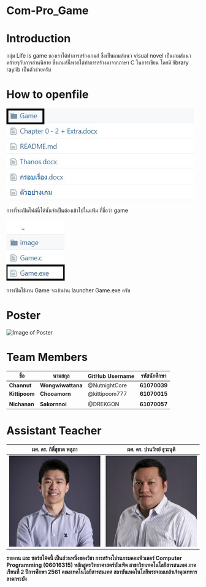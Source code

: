 # Com-Pro_Game
# Introduction
กลุ่ม Life is game ของเราได้ทำการสร้างเกมส์ ซึ่งเป็นเกมส์แนว visual novel เป็นเกมส์แนว คล้ายๆกับการอ่านนิยาย ซึ่งเกมส์นี้พวกได้ทำการสร้างมาจากภาษา C ในการเขียน โดยมี library raylib เป็นตัวช่วยครับ 
# How to openfile

![Image of Game](https://github.com/Chitawon/Com-Pro_Game/blob/master/Game/image%202/1.JPG)

การที่จะเปิดไฟล์นี้ได้นั้นจำเป็นต้องเข้าไปในแฟ้ม ที่ชื่อว่า game 

![Image of Game](https://github.com/Chitawon/Com-Pro_Game/blob/master/Game/image%202/2.JPG)

การเปิดใช้งาน Game จะเข้าผ่าน launcher Game.exe ครับ
# Poster
![Image of Poster](https://github.com/Chitawon/Com-Pro_Game/blob/master/Game/image%202/3.jpg)
# Team Members
ชื่อ | นามสกุล | GitHub Username | รหัสนักศึกษา
------------ | ------------- | ------------- | -------------
**Channut** | **Wongwiwattana** | @NutnightCore | **61070039**
**Kittipoom** | **Chooamorn** | @kittipoom777 | **61070015**
 | | | |
**Nichanan** | **Sakornnoi** | @DREKGON | **61070057**
# Assistant Teacher
**ผศ. ดร. กิติ์สุชาต พสุภา**|**ผศ. ดร. ปานวิทย์ ธุวะนุติ**
------------ | -------------
 ![Image of Assistant Teacher](https://github.com/Chitawon/Com-Pro_Game/blob/master/Game/image%202/Kitsuchart-300x300.jpg)| ![Image of Assistant Teacher](https://github.com/Chitawon/Com-Pro_Game/blob/master/Game/image%202/Panwit-300x300.jpg)


**รายงาน และ ซอร์สโค้ดนี้ เป็นส่วนหนึ่งของวิชา การสร้างโปรแกรมคอมพิวเตอร์ Computer Programming (06016315)
หลักสูตรวิทยาศาสตร์บัณฑิต สาขาวิชาเทคโนโลยีสารสนเทศ
ภาคเรียนที่ 2 ปีการศึกษา 2561
คณะเทคโนโลยีสารสนเทศ
สถาบันเทคโนโลยีพระจอมเกล้าเจ้าคุณทหารลาดกระบัง**
